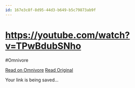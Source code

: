 ```yaml
---
id: 167e3c8f-8d95-44d3-b649-b5c79873ab9f
---
```


# https://youtube.com/watch?v=TPwBdubSNho
#Omnivore
 
[Read on Omnivore](https://omnivore.app/me/https-youtube-com-watch-v-t-pw-bdub-s-nho-192a69297a4)
[Read Original](https://youtube.com/watch?v=TPwBdubSNho)
 
Your link is being saved...